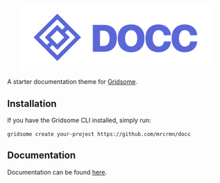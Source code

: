 <p align="center">
    <img src="/src/assets/logo.png" alt="Docc Logo" width="450">
</p>

A starter documentation theme for [Gridsome](https://gridsome.org/).

## Installation

If you have the Gridsome CLI installed, simply run:

`gridsome create your-project https://github.com/mrcrmn/docc`

## Documentation

Documentation can be found [here](https://docc-theme.netlify.com/).
